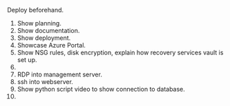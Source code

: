 
Deploy beforehand.

1. Show planning.
2. Show documentation.
3. Show deployment.
4. Showcase Azure Portal.
5. Show NSG rules, disk encryption, explain how recovery services vault is set up.
6. 
7. RDP into management server.
8. ssh into webserver.
9. Show python script video to show connection to database.
10. 